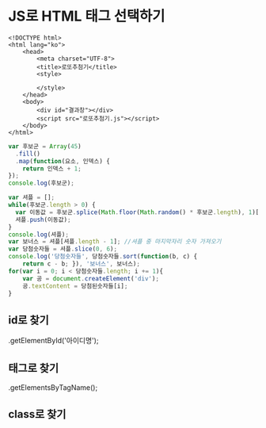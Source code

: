 # JS로 HTML 태그 선택하기

```markup
<!DOCTYPE html>
<html lang="ko">
    <head>
        <meta charset="UTF-8">
        <title>로또추첨기</title>
        <style>
            
        </style>
    </head>
    <body>
        <div id="결과창"></div>
        <script src="로또추첨기.js"></script>
    </body>
</html>
```

```javascript
var 후보군 = Array(45)
  .fill()
  .map(function(요소, 인덱스) {
    return 인덱스 + 1;
});
console.log(후보군);

var 셔플 = [];
while(후보군.length > 0) {
  var 이동값 = 후보군.splice(Math.floor(Math.random() * 후보군.length), 1)[0];
  셔플.push(이동값);
}
console.log(셔플);
var 보너스 = 셔플[셔플.length - 1]; //셔플 중 마지막자리 숫자 가져오기
var 당첨숫자들 = 셔플.slice(0, 6);
console.log('당첨숫자들', 당첨숫자들.sort(function(b, c) {
    return c - b; }), '보너스', 보너스);
for(var i = 0; i < 당첨숫자들.length; i += 1){
    var 공 = document.createElement('div');
    공.textContent = 당첨된숫자들[i];
}
```

## id로 찾기

.getElementById\('아이디명'\);

## 태그로 찾기

.getElementsByTagName\(\);

## class로 찾기


